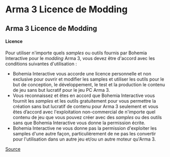 # Arma 3 Licence de Modding

## Arma 3 Licence de Modding <a id="bkmrk-page-title"></a>

#### Licence <a id="bkmrk-licence"></a>

Pour utiliser n'importe quels _samples_ ou outils fournis par Bohemia Interactive pour le _modding_ Arma 3, vous devez être d'accord avec les conditions suivantes d'utilisation :

* Bohemia Interactive vous accorde une licence personnelle et non exclusive pour ouvrir et modifier les samples et utiliser les outils pour le but de conception, le développement, le test et la production le contenu de jeu sans but lucratif pour le jeu PC Arma 3.
* Vous reconnaissez et êtes en accord que Bohemia Interactive vous fournit les _samples_ et les outils gratuitement pour vous permettre la création sans but lucratif de contenu pour Arma 3 seulement et vous êtes d’accord avec l'exploitation non-commercial de n'importe quel contenu de jeu que vous pouvez créer avec des _samples_ ou des outils sans que Bohemia Interactive vous donne la permission écrite.
* Bohemia Interactive ne vous donne pas la permission d'exploiter les samples d'une autre façon, particulièrement de ne pas les convertir pour l'utilisation dans un autre jeu et/ou un autre moteur qu'Arma 3.

[Source](https://community.bistudio.com/wiki/Arma_3_Modding_License)  


